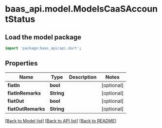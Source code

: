 # baas_api.model.ModelsCaaSAccountStatus

## Load the model package
```dart
import 'package:baas_api/api.dart';
```

## Properties
Name | Type | Description | Notes
------------ | ------------- | ------------- | -------------
**fiatIn** | **bool** |  | [optional] 
**fiatInRemarks** | **String** |  | [optional] 
**fiatOut** | **bool** |  | [optional] 
**fiatOutRemarks** | **String** |  | [optional] 

[[Back to Model list]](../README.md#documentation-for-models) [[Back to API list]](../README.md#documentation-for-api-endpoints) [[Back to README]](../README.md)


